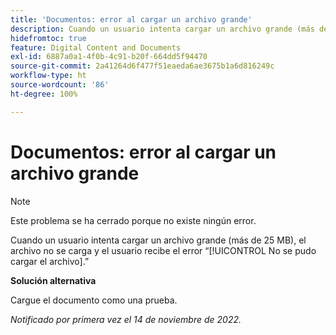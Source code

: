 ```yaml
---
title: 'Documentos: error al cargar un archivo grande'
description: Cuando un usuario intenta cargar un archivo grande (más de 25 MB), el archivo no se carga y el usuario recibe el error ‘No se pudo cargar el archivo’.
hidefromtoc: true
feature: Digital Content and Documents
exl-id: 6887a0a1-4f0b-4c91-b20f-664dd5f94470
source-git-commit: 2a41264d6f477f51eaeda6ae3675b1a6d816249c
workflow-type: ht
source-wordcount: '86'
ht-degree: 100%

---
```


# Documentos: error al cargar un archivo grande

<!--This article is on WF and WFP TOCs-->

>[!NOTE]
>
>Este problema se ha cerrado porque no existe ningún error.

Cuando un usuario intenta cargar un archivo grande (más de 25 MB), el archivo no se carga y el usuario recibe el error “[!UICONTROL No se pudo cargar el archivo].”

**Solución alternativa**

Cargue el documento como una prueba.

_Notificado por primera vez el 14 de noviembre de 2022._
